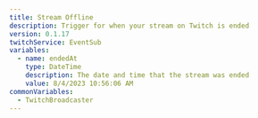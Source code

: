 ```yaml
---
title: Stream Offline
description: Trigger for when your stream on Twitch is ended
version: 0.1.17
twitchService: EventSub
variables:
  - name: endedAt
    type: DateTime
    description: The date and time that the stream was ended
    value: 8/4/2023 10:56:06 AM
commonVariables:
  - TwitchBroadcaster
---
```

